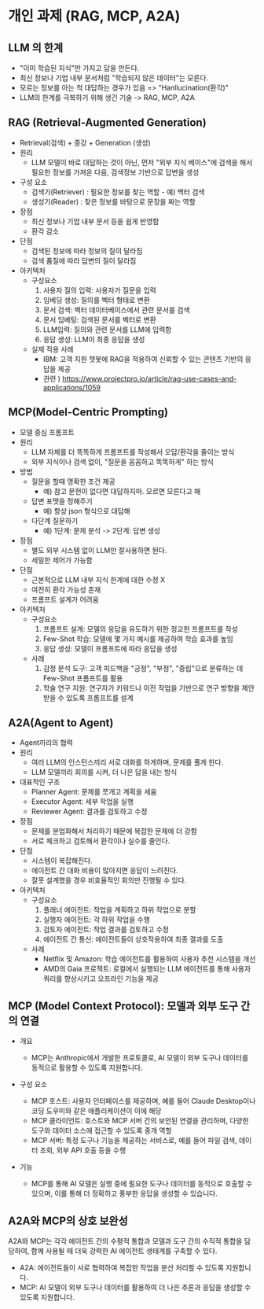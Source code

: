 # 개인 과제 (RAG, MCP, A2A)

## LLM 의 한계
- "이미 학습된 지식"만 가지고 답을 만든다.
- 최신 정보나 기업 내부 문서처럼 "학습되지 않은 데이터"는 모른다.
- 모르는 정보를 아는 척 대답하는 경우가 있음 => "Hanllucination(환각)"
- LLM의 한계를 극복하기 위해 생긴 기술 -> RAG, MCP, A2A

## RAG (Retrieval-Augmented Generation)
- Retrieval(검색) + 증강 + Generation (생성)
- 원리
  - LLM 모델이 바로 대답하는 것이 아닌, 먼저 "외부 지식 베이스"에 검색을 해서 필요한 정보를 가져온 다음, 검색정보 기반으로 답변을 생성
- 구성 요소
  - 검색기(Retriever) : 필요한 정보를 찾는 역할 - 예) 백터 검색
  - 생성기(Reader) : 찾은 정보를 바탕으로 문장을 짜는 역할
- 장점
  - 최신 정보나 기업 내부 문서 등을 쉽게 반영함
  - 환각 감소
- 단점
  - 검색된 정보에 따라 정보의 질이 달라짐
  - 검색 품질에 따라 답변의 질이 달라짐
- 아키텍처
  - 구성요소
    1. 사용자 질의 입력: 사용자가 질문을 입력
    2. 임베딩 생성: 질의를 벡터 형태로 변환
    3. 문서 검색: 벡터 데이터베이스에서 관련 문서를 검색
    4. 문서 임베팅: 검색된 문서를 벡터로 변환
    5. LLM입력: 질의와 관련 문서를 LLM에 입력함
    6. 응답 생성: LLM이 최종 응답을 생성
  - 실제 적용 사례
    - IBM: 고객 지원 챗봇에 RAG을 적용하여 신뢰할 수 있는 콘텐츠 기반의 응답을 제공
    - 관련 ) https://www.projectpro.io/article/rag-use-cases-and-applications/1059

## MCP(Model-Centric Prompting)
- 모델 중심 프롬프트 
- 원리
  - LLM 자체를 더 똑똑하게 프롬프트를 작성해서 오답/환각을 줄이는 방식
  - 외부 지식이나 검색 없이, "질문을 꼼꼼하고 똑똑하게" 하는 방식
- 방법
  - 질문을 할때 명확한 조건 제공 
    - 예) 참고 문헌이 없다면 대답하지마. 모르면 모른다고 해
  - 답변 포맷을 정해주기
    - 예) 항상 json 형식으로 대답해
  - 다단계 질문하기
    - 예) 1단계: 문제 분석 -> 2단계: 답변 생성
- 장점
  - 별도 외부 시스템 없이 LLM만 잘사용하면 된다.
  - 세밀한 제어가 가능함
- 단점
  - 근본적으로 LLM 내부 지식 한계에 대한 수정 X
  - 여전히 환각 가능성 존재
  - 프롬프트 설계가 어려움
- 아키텍처
  - 구성요소
    1. 프롬프트 설계: 모델의 응답을 유도하기 위한 정교한 프롬프트를 작성
    2. Few-Shot 학습: 모델에 몇 가지 예시를 제공하여 학습 효과를 높임
    3. 응답 생성: 모델이 프롬프트에 따라 응답을 생성
  - 사례
    1. 감정 분석 도구: 고객 피드백을 "긍정", "부정", "중립"으로 분류하는 데 Few-Shot 프롬프트를 활용
    2. 학술 연구 지원: 연구자가 키워드나 이전 작업을 기반으로 연구 방향을 제안받을 수 있도록 프롬프트를 설계

## A2A(Agent to Agent)
- Agent끼리의 협력
- 원리
  - 여러 LLM의 인스턴스끼리 서로 대화를 하게하며, 문제를 풀게 한다.
  - LLM 모델끼리 회의를 시켜, 더 나은 답을 내는 방식
- 대표적인 구조
  - Planner Agent: 문제를 쪼개고 계획을 세움
  - Executor Agent: 세부 작업을 실행
  - Reviewer Agent: 결과를 검토하고 수정
- 장점
  - 문제를 분업화해서 처리하기 때문에 복잡한 문제에 더 강함
  - 서로 체크하고 검토해서 환각이나 실수를 줄인다.
- 단점
  - 시스템이 복잡해진다.
  - 에이전트 간 대화 비용이 많아지면 응답이 느려진다.
  - 잘못 설계했을 경우 비효율적인 회의만 진행될 수 있다.
- 아키텍처
  - 구성요소
    1. 플래너 에이전트: 작업을 계획하고 하위 작업으로 분할
    2. 실행자 에이전트: 각 하위 작업을 수행
    3. 검토자 에이전트: 작업 결과를 검토하고 수정
    4. 에이전트 간 통신: 에이전트들이 상호작용하여 최종 결과를 도출
  - 사례
    - Netflix 및 Amazon: 학습 에이전트를 활용하여 사용자 추천 시스템을 개선
    - AMD의 Gaia 프로젝트: 로컬에서 실행되는 LLM 에이전트를 통해 사용자 쿼리를 향상시키고 오프라인 기능을 제공

## MCP (Model Context Protocol): 모델과 외부 도구 간의 연결
- 개요
  - MCP는 Anthropic에서 개발한 프로토콜로, AI 모델이 외부 도구나 데이터를 동적으로 활용할 수 있도록 지원합니다.​

- 구성 요소 
  - MCP 호스트: 사용자 인터페이스를 제공하며, 예를 들어 Claude Desktop이나 코딩 도우미와 같은 애플리케이션이 이에 해당
  - MCP 클라이언트: 호스트와 MCP 서버 간의 보안된 연결을 관리하며, 다양한 도구와 데이터 소스에 접근할 수 있도록 중개 역할 
  - MCP 서버: 특정 도구나 기능을 제공하는 서비스로, 예를 들어 파일 검색, 데이터 조회, 외부 API 호출 등을 수행
- 기능 
  - MCP를 통해 AI 모델은 실행 중에 필요한 도구나 데이터를 동적으로 호출할 수 있으며, 이를 통해 더 정확하고 풍부한 응답을 생성할 수 있습니다.

## A2A와 MCP의 상호 보완성
A2A와 MCP는 각각 에이전트 간의 수평적 통합과 모델과 도구 간의 수직적 통합을 담당하여, 함께 사용될 때 더욱 강력한 AI 에이전트 생태계를 구축할 수 있다.
- A2A: 에이전트들이 서로 협력하여 복잡한 작업을 분산 처리할 수 있도록 지원합니다. 
- MCP: AI 모델이 외부 도구나 데이터를 활용하여 더 나은 추론과 응답을 생성할 수 있도록 지원합니다.